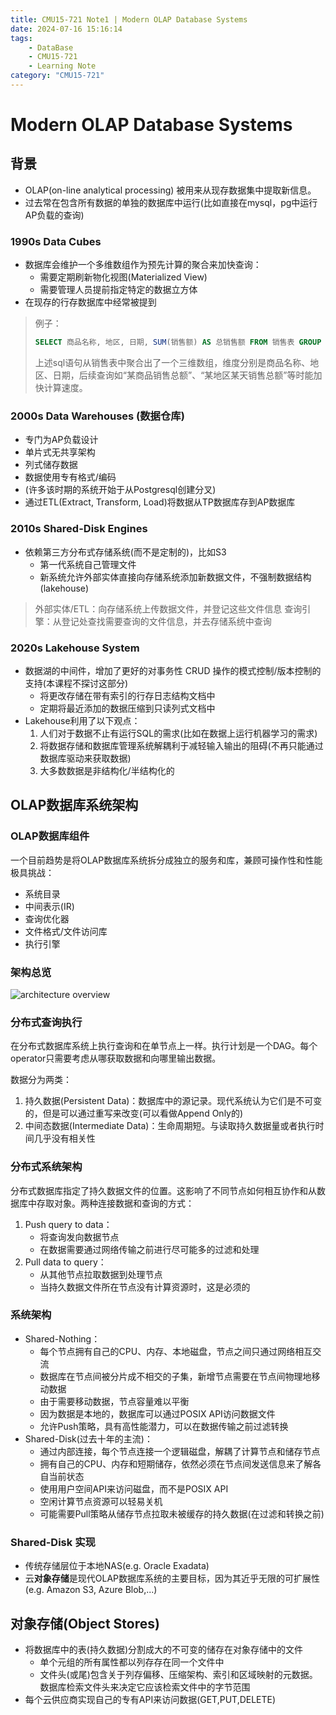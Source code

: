```yaml
---
title: CMU15-721 Note1 | Modern OLAP Database Systems
date: 2024-07-16 15:16:14
tags: 
    - DataBase
    - CMU15-721
    - Learning Note
category: "CMU15-721"
---
```

# Modern OLAP Database Systems

## 背景

- OLAP(on-line analytical processing) 被用来从现存数据集中提取新信息。
- 过去常在包含所有数据的单独的数据库中运行(比如直接在mysql，pg中运行AP负载的查询)

### 1990s Data Cubes

- 数据库会维护一个多维数组作为预先计算的聚合来加快查询：
  - 需要定期刷新物化视图(Materialized View)
  - 需要管理人员提前指定特定的数据立方体
- 在现存的行存数据库中经常被提到

> 例子：
>
> ```sql
> SELECT 商品名称, 地区, 日期, SUM(销售额) AS 总销售额 FROM 销售表 GROUP BY CUBE(商品名称, 地区, 日期);
> ```
>
> 上述sql语句从销售表中聚合出了一个三维数组，维度分别是商品名称、地区、日期，后续查询如“某商品销售总额”、“某地区某天销售总额”等时能加快计算速度。

### 2000s Data Warehouses (数据仓库)

- 专门为AP负载设计
- 单片式无共享架构
- 列式储存数据
- 数据使用专有格式/编码
- (许多该时期的系统开始于从Postgresql创建分叉)
- 通过ETL(Extract, Transform, Load)将数据从TP数据库存到AP数据库

### 2010s Shared-Disk Engines

- 依赖第三方分布式存储系统(而不是定制的)，比如S3
  - 第一代系统自己管理文件
  - 新系统允许外部实体直接向存储系统添加新数据文件，不强制数据结构(lakehouse)

> 外部实体/ETL：向存储系统上传数据文件，并登记这些文件信息
> 查询引擎：从登记处查找需要查询的文件信息，并去存储系统中查询

### 2020s Lakehouse System

- 数据湖的中间件，增加了更好的对事务性 CRUD 操作的模式控制/版本控制的支持(本课程不探讨这部分)
  - 将更改存储在带有索引的行存日志结构文档中
  - 定期将最近添加的数据压缩到只读列式文档中
- Lakehouse利用了以下观点：
    1. 人们对于数据不止有运行SQL的需求(比如在数据上运行机器学习的需求)
    2. 将数据存储和数据库管理系统解耦利于减轻输入输出的阻碍(不再只能通过数据库驱动来获取数据)
    3. 大多数数据是非结构化/半结构化的

## OLAP数据库系统架构

### OLAP数据库组件

一个目前趋势是将OLAP数据库系统拆分成独立的服务和库，兼顾可操作性和性能极具挑战：

- 系统目录
- 中间表示(IR)
- 查询优化器
- 文件格式/文件访问库
- 执行引擎

### 架构总览

![architecture overview](Arch_overview.png)

### 分布式查询执行

在分布式数据库系统上执行查询和在单节点上一样。执行计划是一个DAG。每个operator只需要考虑从哪获取数据和向哪里输出数据。

数据分为两类：

1. 持久数据(Persistent Data)：数据库中的源记录。现代系统认为它们是不可变的，但是可以通过重写来改变(可以看做Append Only的)
2. 中间态数据(Intermediate Data)：生命周期短。与读取持久数据量或者执行时间几乎没有相关性

### 分布式系统架构

分布式数据库指定了持久数据文件的位置。这影响了不同节点如何相互协作和从数据库中存取对象。两种连接数据和查询的方式：

1. Push query to data：
   - 将查询发向数据节点
   - 在数据需要通过网络传输之前进行尽可能多的过滤和处理
2. Pull data to query：
   - 从其他节点拉取数据到处理节点
   - 当持久数据文件所在节点没有计算资源时，这是必须的

### 系统架构

- Shared-Nothing：
  - 每个节点拥有自己的CPU、内存、本地磁盘，节点之间只通过网络相互交流
  - 数据库在节点间被分片成不相交的子集，新增节点需要在节点间物理地移动数据
  - 由于需要移动数据，节点容量难以平衡
  - 因为数据是本地的，数据库可以通过POSIX API访问数据文件
  - 允许Push策略，具有高性能潜力，可以在数据传输之前过滤转换
- Shared-Disk(过去十年的主流)：
  - 通过内部连接，每个节点连接一个逻辑磁盘，解耦了计算节点和储存节点
  - 拥有自己的CPU、内存和短期储存，依然必须在节点间发送信息来了解各自当前状态
  - 使用用户空间API来访问磁盘，而不是POSIX API
  - 空闲计算节点资源可以轻易关机
  - 可能需要Pull策略从储存节点拉取未被缓存的持久数据(在过滤和转换之前)

### Shared-Disk 实现

- 传统存储层位于本地NAS(e.g. Oracle Exadata)
- 云**对象存储**是现代OLAP数据库系统的主要目标，因为其近乎无限的可扩展性(e.g. Amazon S3, Azure Blob,...)

## 对象存储(Object Stores)

- 将数据库中的表(持久数据)分割成大的不可变的储存在对象存储中的文件
  - 单个元组的所有属性都以列存存在同一个文件中
  - 文件头(或尾)包含关于列存偏移、压缩架构、索引和区域映射的元数据。数据库检索文件头来决定它应该检索文件中的字节范围
- 每个云供应商实现自己的专有API来访问数据(GET,PUT,DELETE)
